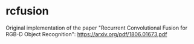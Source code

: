 # rcfusion
Original implementation of the paper "Recurrent Convolutional Fusion for RGB-D Object Recognition": https://arxiv.org/pdf/1806.01673.pdf
